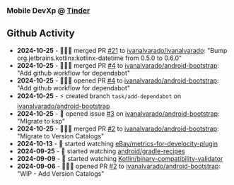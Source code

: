 ### Mobile DevXp @ [Tinder](https://medium.com/tinder)

## Github Activity
- **2024-10-25** - 🧑🏻‍💻 merged PR [#21](https://github.com/ivanalvarado/ivanalvarado/pull/21) to [ivanalvarado/ivanalvarado](https://github.com/ivanalvarado/ivanalvarado): "Bump org.jetbrains.kotlinx:kotlinx-datetime from 0.5.0 to 0.6.0"
- **2024-10-25** - 🧑🏻‍💻 merged PR [#4](https://github.com/ivanalvarado/android-bootstrap/pull/4) to [ivanalvarado/android-bootstrap](https://github.com/ivanalvarado/android-bootstrap): "Add github workflow for dependabot"
- **2024-10-25** - 🧑🏻‍💻 opened PR [#4](https://github.com/ivanalvarado/android-bootstrap/pull/4) to [ivanalvarado/android-bootstrap](https://github.com/ivanalvarado/android-bootstrap): "Add github workflow for dependabot"
- **2024-10-25** - ⚡️ created branch `task/add-dependabot` on [ivanalvarado/android-bootstrap](https://github.com/ivanalvarado/android-bootstrap)
- **2024-10-25** - 📝 opened issue [#3](https://github.com/ivanalvarado/android-bootstrap/issues/3) on [ivanalvarado/android-bootstrap](https://github.com/ivanalvarado/android-bootstrap): "MIgrate to ksp"
- **2024-10-25** - 🧑🏻‍💻 merged PR [#2](https://github.com/ivanalvarado/android-bootstrap/pull/2) to [ivanalvarado/android-bootstrap](https://github.com/ivanalvarado/android-bootstrap): "Migrate to Version Catalogs"
- **2024-10-13** - 👀 started watching [eBay/metrics-for-develocity-plugin](https://github.com/eBay/metrics-for-develocity-plugin)
- **2024-09-25** - 👀 started watching [android/gradle-recipes](https://github.com/android/gradle-recipes)
- **2024-09-09** - 👀 started watching [Kotlin/binary-compatibility-validator](https://github.com/Kotlin/binary-compatibility-validator)
- **2024-09-06** - 🧑🏻‍💻 opened PR [#2](https://github.com/ivanalvarado/android-bootstrap/pull/2) to [ivanalvarado/android-bootstrap](https://github.com/ivanalvarado/android-bootstrap): "WIP - Add Version Catalogs"